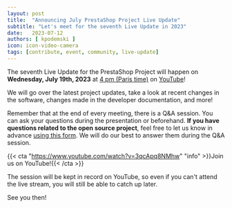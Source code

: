 ```yaml
---
layout: post
title:  "Announcing July PrestaShop Project Live Update"
subtitle: "Let's meet for the seventh Live Update in 2023"
date:   2023-07-12
authors: [ kpodemski ]
icon: icon-video-camera
tags: [contribute, event, community, live-update]
---
```


The seventh Live Update for the PrestaShop Project will happen on **Wednesday, July 19th, 2023** at [4 pm (Paris time)](https://time.is/1600_19_Jul_2023_in_Paris) on [YouTube](https://www.youtube.com/watch?v=3qcApq8NMhw)!

We will go over the latest project updates, take a look at recent changes in the software, changes made in the developer documentation, and more!

Remember that at the end of every meeting, there is a Q&A session. You can ask your questions during the presentation or beforehand.
**If you have questions related to the open source project**, feel free to let us know in advance [using this form](https://forms.gle/FWazuZnXBtFPauFZ7). We will do our best to answer them during the Q&A session.

{{< cta "https://www.youtube.com/watch?v=3qcApq8NMhw" "info" >}}Join us on YouTube!{{< /cta >}}

The session will be kept in record on YouTube, so even if you can't attend the live stream, you will still be able to catch up later.

See you then!
